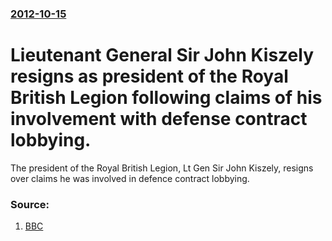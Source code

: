 ### [2012-10-15](/news/2012/10/15/index.md)

# Lieutenant General Sir John Kiszely resigns as president of the Royal British Legion following claims of his involvement with defense contract lobbying. 

The president of the Royal British Legion, Lt Gen Sir John Kiszely, resigns over claims he was involved in defence contract lobbying.


### Source:

1. [BBC](http://www.bbc.co.uk/news/uk-19951342)
